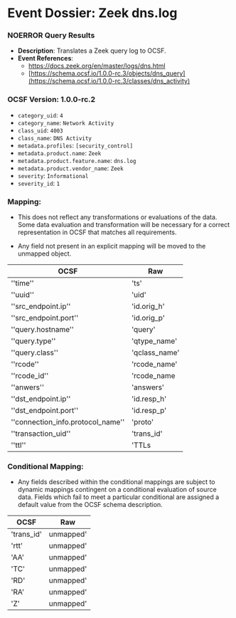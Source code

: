 # Event Dossier: Zeek dns.log
### NOERROR Query Results
- **Description**: Translates a Zeek query log to OCSF. 
- **Event References**:
  - https://docs.zeek.org/en/master/logs/dns.html
  - [https://schema.ocsf.io/1.0.0-rc.3/objects/dns_query](https://schema.ocsf.io/1.0.0-rc.3/classes/dns_activity)

 ### OCSF Version: 1.0.0-rc.2
 - `category_uid`: `4`
 - `category_name`: `Network Activity`
 - `class_uid`: `4003`
 - `class_name`: `DNS Activity`
 - `metadata.profiles`: `[security_control]`
 - `metadata.product.name`: `Zeek`
 - `metadata.product.feature.name`: `dns.log`
 - `metadata.product.vendor_name`: `Zeek`
 - `severity`: `Informational`
 - `severity_id`: `1`

 ### Mapping:
 - This does not reflect any transformations or evaluations of the data. Some data evaluation and transformation will be necessary for a correct representation in OCSF that matches all requirements.

 - Any field not present in an explicit mapping will be moved to the unmapped object.

| OCSF                       | Raw             |
| -------------------------- | ----------------|
|''time''|'ts'|
|''uuid''|'uid'|
|''src_endpoint.ip''|'id.orig_h'|
|''src_endpoint.port''|'id.orig_p'|
|''query.hostname''|'query'|
|''query.type''|'qtype_name'|
|''query.class''|'qclass_name'|
|''rcode''|'rcode_name'|
|''rcode_id''|'rcode_name|
|''anwers''|'answers'|
|''dst_endpoint.ip''|'id.resp_h'|
|''dst_endpoint.port''|'id.resp_p'|
|''connection_info.protocol_name''|'proto'|
|''transaction_uid''|'trans_id'|
|''ttl''|'TTLs|




 ### Conditional Mapping:
 - Any fields described within the conditional mappings are subject to dynamic mappings contingent on a conditional evaluation of source data. Fields which fail to meet a particular conditional are assigned a default value from the OCSF schema description.

| OCSF                       | Raw             |
| -------------------------- | ----------------|
|'trans_id'|unmapped'|
|'rtt'|unmapped'|
|'AA'|unmapped'|
|'TC'|unmapped'|
|'RD'|unmapped'|
|'RA'|unmapped'|
|'Z'|unmapped'|